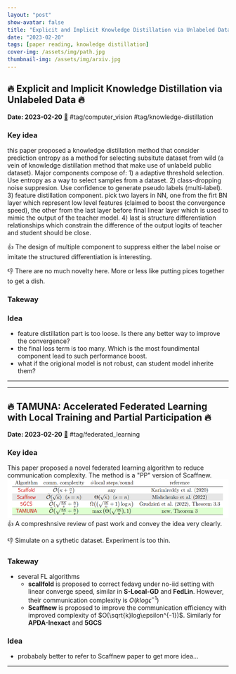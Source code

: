 ```yaml
---
layout: "post"
show-avatar: false
title: "Explicit and Implicit Knowledge Distillation via Unlabeled Data"
date: "2023-02-20"
tags: [paper reading, knowledge distillation]
cover-img: /assets/img/path.jpg
thumbnail-img: /assets/img/arxiv.jpg
---
```


## :fire: Explicit and Implicit Knowledge Distillation via Unlabeled Data :fire:
**Date: 2023-02-20** [:link:](https://arxiv.org/abs/2302.08771) #tag/computer_vision #tag/knowledge-distillation
### Key idea
this paper proposed a knowledge distillation method that consider prediction entropy as a method for selecting subsitute dataset from wild (a vein of knowledge distillation method that make use of unlabeld public dataset). Major components compose of: 1) a adaptive threshold selection. Use entropy as a way to select samples from a dataset. 2) class-dropping noise suppresion. Use confidence to generate pseudo labels (multi-label). 3) feature distillation component. pick two layers in NN, one from the firt BN layer which represent low level features (claimed to boost the convergence speed), the other from the last layer before final linear layer which is used to mimic the output of the teacher model. 4) last is structure differentiation relationships which constrain the difference of the output logits of teacher and student should be close.

:thumbsup: The design of multiple component to suppress either the label noise or imitate the structured differentiation is interesting.

:thumbsdown: There are no much novelty here. More or less like putting pices together to get a dish. 

### Takeway

### Idea

- feature distillation part is too loose. Is there any better way to improve the convergence?
- the final loss term is too many. Which is the most foundimental component lead to such performance boost.
- what if the origional model is not robust, can student model inherite them?


___
___

## :fire: TAMUNA: Accelerated Federated Learning with Local Training and Partial Participation :fire:
**Date: 2023-02-20** [:link:](https://arxiv.org/abs/2302.09832) #tag/federated_learning
### Key idea
This paper proposed a novel federated learning algorithm to reduce communication complexity. The method is a "PP" version of Scaffnew.
![](20230220232301.png)  
:thumbsup: A compreshnsive review of past work and convey the idea very clearly.

:thumbsdown: Simulate on a sythetic dataset. Experiment is too thin.

### Takeway
- several FL algorithms
    - **scallfold** is proposed to correct fedavg under no-iid setting with linear converge speed, similar in **S-Local-GD** and **FedLin**. However, their communication complexity is $O(klog\epsilon^{-1})$
    - **Scaffnew** is proposed to improve the communication efficiency with improved complexity of $O(\sqrt{k}log\epsilon^{-1})$. Similarly for **APDA-Inexact** and **5GCS**

### Idea
- probabaly better to refer to Scaffnew paper to get more idea...

___